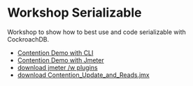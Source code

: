 # Workshop Serializable
Workshop to show how to best use and code serializable with CockroachDB.

* [Contention Demo with CLI](https://github.com/cockroachlabs/workshop_serial/blob/master/serializable_test_scenarios.md)
* [Contention Demo with Jmeter](https://github.com/cockroachlabs/workshop_serial/blob/master/serial_contention_tests.md)
* [download jmeter  /w plugins](https://github.com/glennfawcett/jmeter_cockroachdb/raw/master/apache-jmeter-5.2.1_CRDB_labs.tar.gz)
* [download Contention_Update_and_Reads.jmx](https://raw.githubusercontent.com/cockroachlabs/workshop_serial/raw/master/Contention_Update_and_Reads.jmx)